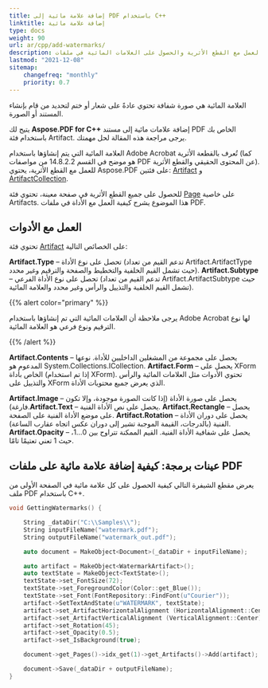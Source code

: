 ```yaml
---
title: إضافة علامة مائية إلى PDF باستخدام C++
linktitle: إضافة علامة مائية
type: docs
weight: 90
url: ar/cpp/add-watermarks/
description: توضح هذه المقالة ميزات العمل مع القطع الأثرية والحصول على العلامات المائية في ملفات PDF باستخدام البرمجة بلغة C++.
lastmod: "2021-12-08"
sitemap:
    changefreq: "monthly"
    priority: 0.7
---
```


العلامة المائية هي صورة شفافة تحتوي عادةً على شعار أو ختم لتحديد من قام بإنشاء المستند أو الصورة.

يتيح لك **Aspose.PDF for C++** إضافة علامات مائية إلى مستند PDF الخاص بك باستخدام فئة Artifact. يرجى مراجعة هذه المقالة لحل مهمتك.

العلامة المائية التي يتم إنشاؤها باستخدام Adobe Acrobat تُعرف بالقطعة الأثرية (كما هو موضح في القسم 14.8.2.2 من مواصفات PDF عن المحتوى الحقيقي والقطع الأثرية). للعمل مع القطع الأثرية، يحتوي Aspose.PDF على فئتين: [Artifact](https://reference.aspose.com/pdf/cpp/class/aspose.pdf.artifact) و [ArtifactCollection](https://reference.aspose.com/pdf/cpp/class/aspose.pdf.artifact_collection).

للحصول على جميع القطع الأثرية في صفحة معينة، تحتوي فئة [Page](https://reference.aspose.com/pdf/cpp/class/aspose.pdf.page) على خاصية Artifacts. هذا الموضوع يشرح كيفية العمل مع الأداة في ملفات PDF.

## العمل مع الأدوات

تحتوي فئة [Artifact](https://reference.aspose.com/pdf/cpp/class/aspose.pdf.artifact) على الخصائص التالية:

**Artifact.Type** – تحصل على نوع الأداة (تدعم القيم من تعداد Artifact.ArtifactType حيث تشمل القيم الخلفية والتخطيط والصفحة والترقيم وغير محدد).
**Artifact.Subtype** – تحصل على نوع الأداة الفرعي (تدعم القيم من تعداد Artifact.ArtifactSubtype حيث تشمل القيم الخلفية والتذييل والرأس وغير محدد والعلامة المائية).

{{% alert color="primary" %}}

يرجى ملاحظة أن العلامات المائية التي تم إنشاؤها باستخدام Adobe Acrobat لها نوع الترقيم ونوع فرعي هو العلامة المائية.

{{% /alert %}}

**Artifact.Contents** – يحصل على مجموعة من المشغلين الداخليين للأداة. نوعها المدعوم هو System.Collections.ICollection.
**Artifact.Form** – يحصل على XForm الخاص بأداة (إذا تم استخدام XForm). تحتوي الأدوات مثل العلامات المائية والرأس والتذييل على XForm الذي يعرض جميع محتويات الأداة.

**Artifact.Image** – يحصل على صورة الأداة (إذا كانت الصورة موجودة، وإلا تكون فارغة).**Artifact.Text** – يحصل على نص الأداة الفنية.
**Artifact.Rectangle** – يحصل على موضع الأداة الفنية على الصفحة.
**Artifact.Rotation** – يحصل على دوران الأداة الفنية (بالدرجات، القيمة الموجبة تشير إلى دوران عكس اتجاه عقارب الساعة).
**Artifact.Opacity** – يحصل على شفافية الأداة الفنية. القيم الممكنة تتراوح بين 0…1، حيث 1 تعني تعتيمًا تامًا.

## عينات برمجة: كيفية إضافة علامة مائية على ملفات PDF

يعرض مقطع الشيفرة التالي كيفية الحصول على كل علامة مائية في الصفحة الأولى من ملف PDF باستخدام C++.

```cpp
void GettingWatermarks() {

    String _dataDir("C:\\Samples\\");
    String inputFileName("watermark.pdf");
    String outputFileName("watermark_out.pdf");

    auto document = MakeObject<Document>(_dataDir + inputFileName);

    auto artifact = MakeObject<WatermarkArtifact>();
    auto textState = MakeObject<TextState>();
    textState->set_FontSize(72);
    textState->set_ForegroundColor(Color::get_Blue());
    textState->set_Font(FontRepository::FindFont(u"Courier"));
    artifact->SetTextAndState(u"WATERMARK", textState);
    artifact->set_ArtifactHorizontalAlignment (HorizontalAlignment::Center);
    artifact->set_ArtifactVerticalAlignment (VerticalAlignment::Center);
    artifact->set_Rotation(45);
    artifact->set_Opacity(0.5);
    artifact->set_IsBackground(true);

    document->get_Pages()->idx_get(1)->get_Artifacts()->Add(artifact);

    document->Save(_dataDir + outputFileName);
}
```